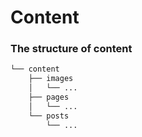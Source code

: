 # Content

### The structure of content
```bash
└── content
    ├── images
    │   └── ...
    ├── pages
    │   └── ...
    └── posts
        └── ...
```
